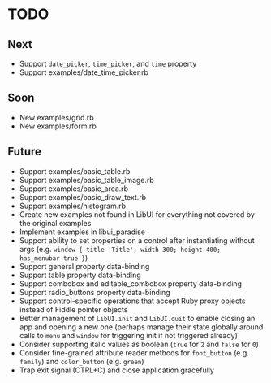 # TODO

## Next

- Support `date_picker`, `time_picker`, and `time` property
- Support examples/date_time_picker.rb

## Soon

- New examples/grid.rb
- New examples/form.rb

## Future

- Support examples/basic_table.rb
- Support examples/basic_table_image.rb
- Support examples/basic_area.rb
- Support examples/basic_draw_text.rb
- Support examples/histogram.rb
- Create new examples not found in LibUI for everything not covered by the original examples
- Implement examples in libui_paradise
- Support ability to set properties on a control after instantiating without args (e.g. `window { title 'Title'; width 300; height 400; has_menubar true }`)
- Support general property data-binding
- Support table property data-binding
- Support combobox and editable_combobox property data-binding
- Support radio_buttons property data-binding
- Support control-specific operations that accept Ruby proxy objects instead of Fiddle pointer objects
- Better management of `LibUI.init` and `LibUI.quit` to enable closing an app and opening a new one (perhaps manage their state globally around calls to `menu` and `window` for triggering init if not triggered already)
- Consider supporting italic values as boolean (`true` for `2` and `false` for `0`)
- Consider fine-grained attribute reader methods for `font_button` (e.g. `family`) and `color_button` (e.g. `green`)
- Trap exit signal (CTRL+C) and close application gracefully
